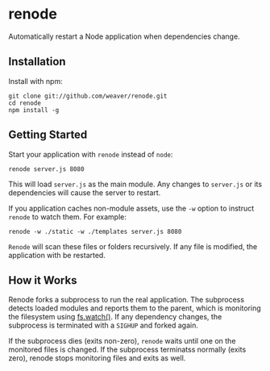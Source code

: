 # renode #

Automatically restart a Node application when dependencies change.

## Installation ##

Install with npm:

    git clone git://github.com/weaver/renode.git
    cd renode
    npm install -g

## Getting Started ##

Start your application with `renode` instead of `node`:

    renode server.js 8080

This will load `server.js` as the main module. Any changes to
`server.js` or its dependencies will cause the server to restart.

If you application caches non-module assets, use the `-w` option to
instruct `renode` to watch them. For example:

    renode -w ./static -w ./templates server.js 8080

`Renode` will scan these files or folders recursively. If any file is
modified, the application with be restarted.


## How it Works ##

Renode forks a subprocess to run the real application. The subprocess
detects loaded modules and reports them to the parent, which is
monitoring the filesystem using [fs.watch()][0]. If any dependency
changes, the subprocess is terminated with a `SIGHUP` and forked
again.

If the subprocess dies (exits non-zero), `renode` waits until one on
the monitored files is changed. If the subprocess terminatss normally
(exits zero), renode stops monitoring files and exits as well.

[0]: http://nodejs.org/api/fs.html#fs_fs_watch_filename_options_listener
